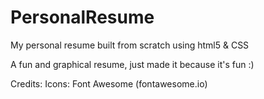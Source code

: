 # PersonalResume
My personal resume built from scratch using html5 & CSS 

A fun and graphical resume, just made it because it's fun :) 

Credits:
           Icons:
		       Font Awesome (fontawesome.io)
